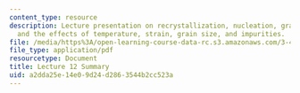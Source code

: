 ```yaml
---
content_type: resource
description: Lecture presentation on recrystallization, nucleation, grain growth,
  and the effects of temperature, strain, grain size, and impurities.
file: /media/https%3A/open-learning-course-data-rc.s3.amazonaws.com/3-40j-physical-metallurgy-fall-2009/a2dda25e14e09d24d2863544b2cc523a_MIT3_40JF09_lec12.pdf
file_type: application/pdf
resourcetype: Document
title: Lecture 12 Summary
uid: a2dda25e-14e0-9d24-d286-3544b2cc523a
---
```

